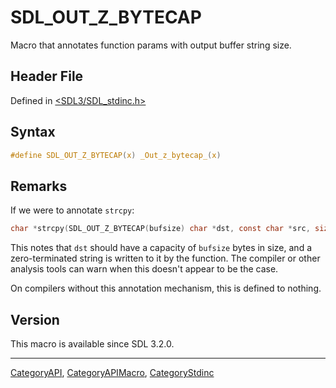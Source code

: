 # SDL_OUT_Z_BYTECAP

Macro that annotates function params with output buffer string size.

## Header File

Defined in [<SDL3/SDL_stdinc.h>](https://github.com/libsdl-org/SDL/blob/main/include/SDL3/SDL_stdinc.h)

## Syntax

```c
#define SDL_OUT_Z_BYTECAP(x) _Out_z_bytecap_(x)
```

## Remarks

If we were to annotate `strcpy`:

```c
char *strcpy(SDL_OUT_Z_BYTECAP(bufsize) char *dst, const char *src, size_t bufsize);
```

This notes that `dst` should have a capacity of `bufsize` bytes in size,
and a zero-terminated string is written to it by the function. The compiler
or other analysis tools can warn when this doesn't appear to be the case.

On compilers without this annotation mechanism, this is defined to nothing.

## Version

This macro is available since SDL 3.2.0.





----
[CategoryAPI](CategoryAPI), [CategoryAPIMacro](CategoryAPIMacro), [CategoryStdinc](CategoryStdinc)

